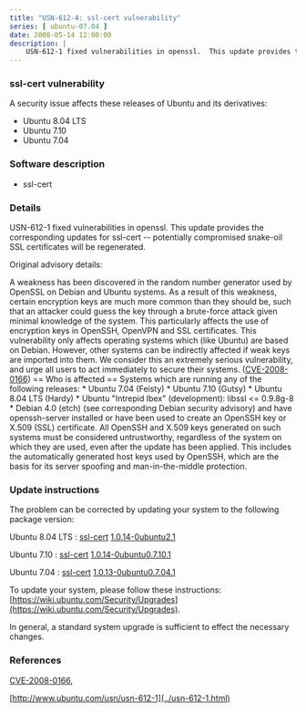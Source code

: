 ```yaml
---
title: "USN-612-4: ssl-cert vulnerability"
series: [ ubuntu-07.04 ]
date: 2008-05-14 12:00:00
description: |
    USN-612-1 fixed vulnerabilities in openssl.  This update provides the corresponding updates for ssl-cert -- potentially compromised snake-oil SSL certificates will be regenerated.
--- 
```

 
### ssl-cert vulnerability

A security issue affects these releases of Ubuntu and its derivatives:

* Ubuntu 8.04 LTS
* Ubuntu 7.10
* Ubuntu 7.04

### Software description

* ssl-cert 

### Details

USN-612-1 fixed vulnerabilities in openssl. This update provides the corresponding updates for ssl-cert -- potentially compromised snake-oil SSL certificates will be regenerated.

Original advisory details:

 A weakness has been discovered in the random number generator used by OpenSSL on Debian and Ubuntu systems. As a result of this weakness, certain encryption keys are much more common than they should be, such that an attacker could guess the key through a brute-force attack given minimal knowledge of the system. This particularly affects the use of encryption keys in OpenSSH, OpenVPN and SSL certificates. This vulnerability only affects operating systems which (like Ubuntu) are based on Debian. However, other systems can be indirectly affected if weak keys are imported into them. We consider this an extremely serious vulnerability, and urge all users to act immediately to secure their systems. ([CVE-2008-0166](http://people.ubuntu.com/~ubuntu-security/cve/CVE-2008-0166)) == Who is affected == Systems which are running any of the following releases: * Ubuntu 7.04 (Feisty) * Ubuntu 7.10 (Gutsy) * Ubuntu 8.04 LTS (Hardy) * Ubuntu &quot;Intrepid Ibex&quot; (development): libssl &lt;= 0.9.8g-8 * Debian 4.0 (etch) (see corresponding Debian security advisory) and have openssh-server installed or have been used to create an OpenSSH key or X.509 (SSL) certificate. All OpenSSH and X.509 keys generated on such systems must be considered untrustworthy, regardless of the system on which they are used, even after the update has been applied. This includes the automatically generated host keys used by OpenSSH, which are the basis for its server spoofing and man-in-the-middle protection. 

### Update instructions

The problem can be corrected by updating your system to the following package version:

Ubuntu 8.04 LTS
 : [ssl-cert](https://launchpad.net/ubuntu/+source/ssl-cert) <span> [1.0.14-0ubuntu2.1](https://launchpad.net/ubuntu/+source/ssl-cert/1.0.14-0ubuntu2.1) </span> 

Ubuntu 7.10
 : [ssl-cert](https://launchpad.net/ubuntu/+source/ssl-cert) <span> [1.0.14-0ubuntu0.7.10.1](https://launchpad.net/ubuntu/+source/ssl-cert/1.0.14-0ubuntu0.7.10.1) </span> 

Ubuntu 7.04
 : [ssl-cert](https://launchpad.net/ubuntu/+source/ssl-cert) <span> [1.0.13-0ubuntu0.7.04.1](https://launchpad.net/ubuntu/+source/ssl-cert/1.0.13-0ubuntu0.7.04.1) </span> 

To update your system, please follow these instructions: [https://wiki.ubuntu.com/Security/Upgrades](https://wiki.ubuntu.com/Security/Upgrades).

In general, a standard system upgrade is sufficient to effect the necessary changes. 

### References

 [CVE-2008-0166](http://people.ubuntu.com/~ubuntu-security/cve/CVE-2008-0166), 

 [http://www.ubuntu.com/usn/usn-612-1](../usn-612-1.html)
 
